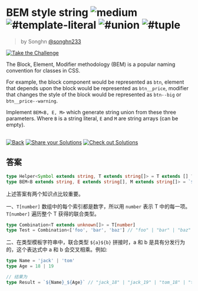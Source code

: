 <!--info-header-start--><h1>BEM style string <img src="https://img.shields.io/badge/-medium-d9901a" alt="medium"/> <img src="https://img.shields.io/badge/-%23template--literal-999" alt="#template-literal"/> <img src="https://img.shields.io/badge/-%23union-999" alt="#union"/> <img src="https://img.shields.io/badge/-%23tuple-999" alt="#tuple"/></h1><blockquote><p>by Songhn <a href="https://github.com/songhn233" target="_blank">@songhn233</a></p></blockquote><p><a href="https://tsch.js.org/3326/play" target="_blank"><img src="https://img.shields.io/badge/-Take%20the%20Challenge-3178c6?logo=typescript&logoColor=white" alt="Take the Challenge"/></a> </p><!--info-header-end-->

The Block, Element, Modifier methodology (BEM) is a popular naming convention for classes in CSS.

For example, the block component would be represented as `btn`, element that depends upon the block would be represented as `btn__price`, modifier that changes the style of the block would be represented as `btn--big` or `btn__price--warning`.

Implement `BEM<B, E, M>` which generate string union from these three parameters. Where `B` is a string literal, `E` and `M` are string arrays (can be empty).

<!--info-footer-start--><br><a href="../../README.md" target="_blank"><img src="https://img.shields.io/badge/-Back-grey" alt="Back"/></a> <a href="https://tsch.js.org/3326/answer" target="_blank"><img src="https://img.shields.io/badge/-Share%20your%20Solutions-teal" alt="Share your Solutions"/></a> <a href="https://tsch.js.org/3326/solutions" target="_blank"><img src="https://img.shields.io/badge/-Check%20out%20Solutions-de5a77?logo=awesome-lists&logoColor=white" alt="Check out Solutions"/></a> <!--info-footer-end-->

## 答案

```ts
type Helper<Symbol extends string, T extends string[]> = T extends [] ? '' : `${Symbol}${T[number]}` 
type BEM<B extends string, E extends string[], M extends string[]> = `${B}${Helper<'__', E>}${Helper<'--', M>}`
```

上述答案有两个知识点比较重要。

一、`T[number]` 数组中的每个索引都是数字，所以用 `number` 表示 T 中的每一项。`T[number]` 遍历整个 T 获得的联合类型。

```ts
type Combination<T extends unknown[]> = T[number]
type Test = Combination<['foo', 'bar', 'baz'] // "foo" | "bar" | "baz"
```

二、在类型模板字符串中，联合类型 `${a}${b}` 拼接时，a 和 b 是具有分发行为的，这个表达式中 a 和 b 会交叉相乘。例如:

```ts
type Name = 'jack' | 'tom'
type Age = 18 | 19 

// 结果为
type Result = `${Name}_${Age}` // "jack_18" | "jack_19" | "tom_18" | "tom_19"
```
